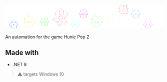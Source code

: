 ![](docs/logo.png)

An automation for the game Hunie Pop 2

## Made with

- .NET 8

> :warning: targets Windows 10
